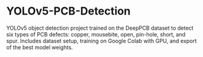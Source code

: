 # YOLOv5-PCB-Detection
YOLOv5 object detection project trained on the DeepPCB dataset to detect six types of PCB defects: copper, mousebite, open, pin-hole, short, and spur. Includes dataset setup, training on Google Colab with GPU, and export of the best model weights.

